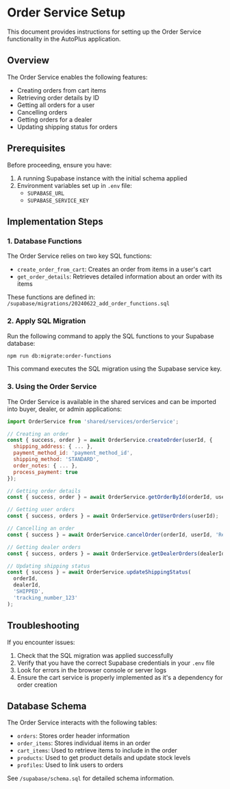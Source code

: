 # Order Service Setup

This document provides instructions for setting up the Order Service functionality in the AutoPlus application.

## Overview

The Order Service enables the following features:
- Creating orders from cart items
- Retrieving order details by ID
- Getting all orders for a user
- Cancelling orders
- Getting orders for a dealer
- Updating shipping status for orders

## Prerequisites

Before proceeding, ensure you have:
1. A running Supabase instance with the initial schema applied
2. Environment variables set up in `.env` file:
   - `SUPABASE_URL`
   - `SUPABASE_SERVICE_KEY`

## Implementation Steps

### 1. Database Functions

The Order Service relies on two key SQL functions:
- `create_order_from_cart`: Creates an order from items in a user's cart
- `get_order_details`: Retrieves detailed information about an order with its items

These functions are defined in: `/supabase/migrations/20240622_add_order_functions.sql`

### 2. Apply SQL Migration

Run the following command to apply the SQL functions to your Supabase database:

```bash
npm run db:migrate:order-functions
```

This command executes the SQL migration using the Supabase service key.

### 3. Using the Order Service

The Order Service is available in the shared services and can be imported into buyer, dealer, or admin applications:

```javascript
import OrderService from 'shared/services/orderService';

// Creating an order
const { success, order } = await OrderService.createOrder(userId, {
  shipping_address: { ... },
  payment_method_id: 'payment_method_id',
  shipping_method: 'STANDARD',
  order_notes: { ... },
  process_payment: true
});

// Getting order details
const { success, order } = await OrderService.getOrderById(orderId, userId);

// Getting user orders
const { success, orders } = await OrderService.getUserOrders(userId);

// Cancelling an order
const { success } = await OrderService.cancelOrder(orderId, userId, 'Reason for cancellation');

// Getting dealer orders
const { success, orders } = await OrderService.getDealerOrders(dealerId);

// Updating shipping status
const { success } = await OrderService.updateShippingStatus(
  orderId, 
  dealerId, 
  'SHIPPED', 
  'tracking_number_123'
);
```

## Troubleshooting

If you encounter issues:

1. Check that the SQL migration was applied successfully
2. Verify that you have the correct Supabase credentials in your `.env` file
3. Look for errors in the browser console or server logs
4. Ensure the cart service is properly implemented as it's a dependency for order creation

## Database Schema

The Order Service interacts with the following tables:
- `orders`: Stores order header information
- `order_items`: Stores individual items in an order
- `cart_items`: Used to retrieve items to include in the order
- `products`: Used to get product details and update stock levels
- `profiles`: Used to link users to orders

See `/supabase/schema.sql` for detailed schema information. 